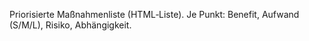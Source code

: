 Priorisierte Maßnahmenliste (HTML‑Liste). Je Punkt: Benefit, Aufwand (S/M/L), Risiko, Abhängigkeit.
